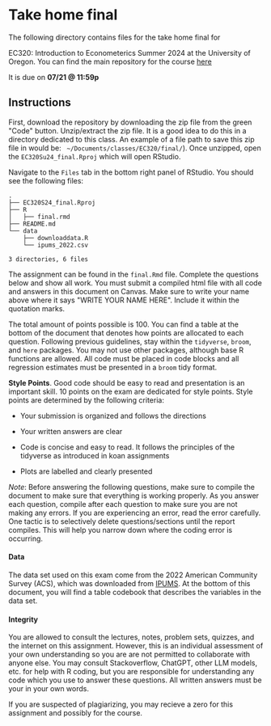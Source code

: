 # Take home final

The following directory contains files for the take home final for 

EC320: Introduction to Econometerics Summer 2024 at the University of Oregon.
You can find the main repository for the course [here](https://www.github.com/dyasui/EC320Su24)

It is due on __07/21 @ 11:59p__

## Instructions

First, download the repository by downloading the zip file from the green "Code" button.
Unzip/extract the zip file.
It is a good idea to do this in a directory dedicated to this class.
An example of a file path to save this zip file in would be: `
~/Documents/classes/EC320/final/`).
Once unzipped, open the `EC320Su24_final.Rproj` which will open RStudio.

Navigate to the `Files` tab in the bottom right panel of RStudio.
You should see the following files:

```
.
├── EC320S24_final.Rproj
├── R
│   ├── final.rmd
├── README.md
└── data
    ├── downloaddata.R
    └── ipums_2022.csv

3 directories, 6 files

```

The assignment can be found in the `final.Rmd` file.
Complete the questions below and show all work.
You must submit a compiled html file with all code and answers in this document on Canvas.
Make sure to write your name above where it says "WRITE YOUR NAME HERE".
Include it within the quotation marks.

The total amount of points possible is 100.
You can find a table at the bottom of the document that denotes how points are allocated to each question.
Following previous guidelines, stay within the `tidyverse`, `broom`, and `here` packages.
You may not use other packages, although base R functions are allowed.
All code must be placed in code blocks and all regression estimates 
must be presented in a `broom` tidy format.

__Style Points__.
Good code should be easy to read and presentation is an important skill.
10 points on the exam are dedicated for style points.
Style points are determined by the following criteria:

- Your submission is organized and follows the directions

- Your written answers are clear

- Code is concise and easy to read.
It follows the principles of the tidyverse as introduced in koan assignments

- Plots are labelled and clearly presented

_Note_: Before answering the following questions,
make sure to compile the document to make sure that everything is working properly.
As you answer each question,
compile after each question to make sure you are not making any errors.
If you are experiencing an error, read the error carefully.
One tactic is to selectively delete questions/sections until the report compiles.
This will help you narrow down where the coding error is occurring.


#### Data

The data set used on this exam come from the 2022 American Community Survey (ACS),
which was downloaded from [IPUMS](https://ipums.org/).
At the bottom of this document,
you will find a table codebook that describes the variables in the data set.

#### Integrity
You are allowed to consult the lectures, notes, problem sets, quizzes,
and the internet on this assignment.
However, this is an individual assessment of your own understanding 
so you are are not permitted to collaborate with anyone else.
You may consult Stackoverflow, ChatGPT, other LLM models, etc. for help with R coding,
but you are responsible for understanding any code which you use to answer these questions.
All written answers must be your in your own words.

If you are suspected of plagiarizing,
you may recieve a zero for this assignment and possibly for the course.

